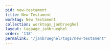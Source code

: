 ```yaml
---
pid: new-testament
title: New Testament
worktag: New Testament
collection: worktags_janbrueghel
layout: tagpage_janbrueghel
order: '118'
permalink: "/janbrueghel/tags/new-testament"
---
```

